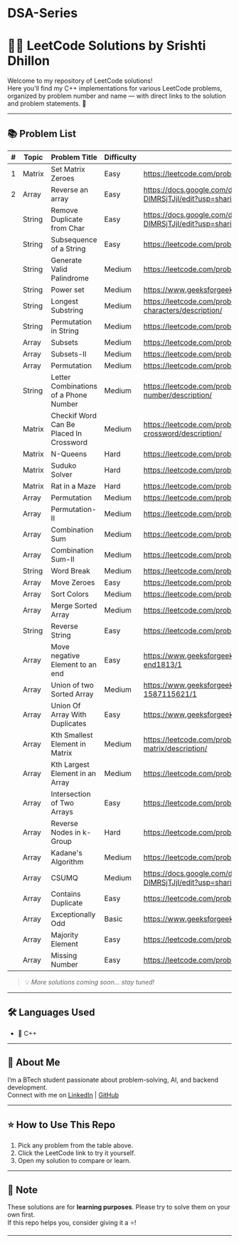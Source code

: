 # DSA-Series

# 👩‍💻 LeetCode Solutions by Srishti Dhillon

Welcome to my repository of LeetCode solutions!  
Here you'll find my C++ implementations for various LeetCode problems, organized by problem number and name — with direct links to the solution and problem statements. 🚀

---

## 📚 Problem List

| # | Topic             |Problem Title                            | Difficulty |                                LeetCode Solution Link 🔗                                                              |
|---|-------------------|-----------------------------------------|------------|------------------------------------------------------------------------------------------------------------------------|
| 1 | Matrix            | Set Matrix Zeroes                       | Easy       | https://leetcode.com/problems/set-matrix-zeroes/description/                                                           |
| 2 | Array             | Reverse an array                        | Easy       | https://docs.google.com/document/d/1ICDsRE5JKO9zAfDqlUz91tlkDT5pfWW3-DlMRSjTJjI/edit?usp=sharing                       |            
|   | String            | Remove Duplicate from Char              | Easy       | https://docs.google.com/document/d/1ICDsRE5JKO9zAfDqlUz91tlkDT5pfWW3-DlMRSjTJjI/edit?usp=sharing                       |   
|   | String            | Subsequence of a String                 | Easy       | https://leetcode.com/problems/is-subsequence/submissions/                                                              | ->✔   
|   | String            | Generate Valid Palindrome               | Medium     | https://leetcode.com/problems/generate-parentheses/description/                                                        |  
|   | String            | Power set                               | Medium     | https://www.geeksforgeeks.org/problems/power-set4302/1                                                                 | -> to do
|   | String            | Longest Substring                       | Medium     | https://leetcode.com/problems/longest-substring-without-repeating-characters/description/                              |
|   | String            | Permutation in String                   | Medium     | https://leetcode.com/problems/permutation-in-string/                                                                   | -> to do
|   | Array             | Subsets                                 | Medium     | https://leetcode.com/problems/subsets/description/                                                                     | 
|   | Array             | Subsets-II                              | Medium     | https://leetcode.com/problems/subsets-ii/description/                                                                  |  
|   | Array             | Permutation                             | Medium     | https://leetcode.com/problems/permutations/description/                                                                |            
|   | String            | Letter Combinations of a Phone Number   | Medium     | https://leetcode.com/problems/letter-combinations-of-a-phone-number/description/                                       | 
|   | Matrix            | Checkif Word Can Be Placed In Crossword | Medium     | https://leetcode.com/problems/check-if-word-can-be-placed-in-crossword/description/                                    | -> to do
|   | Matrix            | N-Queens                                | Hard       | https://leetcode.com/problems/n-queens/description/                                                                    |
|   | Matrix            | Suduko Solver                           | Hard       | https://leetcode.com/problems/sudoku-solver/description/                                                               | 
|   | Matrix            | Rat in a Maze                           | Hard       | https://leetcode.com/problems/escape-a-large-maze/description/                                                         | -> to do
|   | Array             | Permutation                             | Medium     | https://leetcode.com/problems/permutations/description/                                                                | 
|   | Array             | Permutation-II                          | Medium     | https://leetcode.com/problems/permutations-ii/description/                                                             | 
|   | Array             | Combination Sum                         | Medium     | https://leetcode.com/problems/combination-sum/description/                                                             | 
|   | Array             | Combination Sum-II                      | Medium     | https://leetcode.com/problems/combination-sum-ii/description/                                                          | 
|   | String            | Word Break                              | Medium     | https://leetcode.com/problems/word-break/description/                                                                  |
|   | Array             | Move Zeroes                             | Easy       | https://leetcode.com/problems/move-zeroes/description/                                                                 |
|   | Array             | Sort Colors                             | Medium     | https://leetcode.com/problems/sort-colors/description/                                                                 |
|   | Array             | Merge Sorted Array                      | Medium     | https://leetcode.com/problems/merge-sorted-array/description/                                                          |
|   | String            | Reverse String                          | Easy       | https://leetcode.com/problems/reverse-string/description/                                                              |
|   | Array             | Move negative Element to an end         | Easy       | https://www.geeksforgeeks.org/problems/move-all-negative-elements-to-end1813/1                                         |
|   | Array             | Union of two Sorted Array               | Medium     | https://www.geeksforgeeks.org/problems/union-of-two-sorted-arrays-1587115621/1                                         |
|   | Array             | Union Of Array With Duplicates          | Easy       | https://www.geeksforgeeks.org/problems/union-of-two-arrays3538/1                                                       |
|   | Array             | Kth Smallest Element in Matrix          | Medium     | https://leetcode.com/problems/kth-smallest-element-in-a-sorted-matrix/description/                                     |
|   | Array             | Kth Largest Element in an Array         | Medium     | https://leetcode.com/problems/kth-largest-element-in-an-array/description/                                             |
|   | Array             | Intersection of Two Arrays              | Easy       | https://leetcode.com/problems/intersection-of-two-arrays/description/                                                  |
|   | Array             | Reverse Nodes in k-Group                | Hard       | https://leetcode.com/problems/reverse-nodes-in-k-group/description/                                                    |
|   | Array             | Kadane's Algorithm                      | Medium     | https://leetcode.com/problems/maximum-subarray/description/                                                            |
|   | Array             | CSUMQ                                   | Medium     | https://docs.google.com/document/d/1ICDsRE5JKO9zAfDqlUz91tlkDT5pfWW3-DlMRSjTJjI/edit?usp=sharing                       |
|   | Array             | Contains Duplicate                      | Easy       | https://leetcode.com/problems/contains-duplicate/description/                                                          |->✔
|   | Array             | Exceptionally Odd                       | Basic      | https://www.geeksforgeeks.org/problems/find-the-odd-occurence4820/1                                                    |->✔
|   | Array             | Majority Element                        | Easy       | https://leetcode.com/problems/majority-element/                                                                        |
|   | Array             | Missing Number                          | Easy       | https://leetcode.com/problems/missing-number/submissions/1665146186/                                                   |->✔








> 💡 *More solutions coming soon... stay tuned!*

---

## 🛠️ Languages Used

- 🔹 C++

---

## 💼 About Me

I’m a BTech student passionate about problem-solving, AI, and backend development.  
Connect with me on [LinkedIn](https://www.linkedin.com/in/srishti-dhillon-180921243/) | [GitHub](https://github.com/Srishtidh33)  

---

## ⭐ How to Use This Repo

1. Pick any problem from the table above.
2. Click the LeetCode link to try it yourself.
3. Open my solution to compare or learn.

---

## 📌 Note

These solutions are for **learning purposes**. Please try to solve them on your own first.  
If this repo helps you, consider giving it a ⭐!

---

